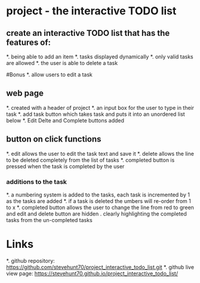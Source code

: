 # project - the interactive TODO list
## create an interactive TODO list that has the features of:
*. being able to add an item
*. tasks displayed dynamically
*. only valid tasks are allowed
*. the user is able to delete a task

#Bonus
*. allow users to edit a task


## web page
*. created with a header of project
*. an input box for the user to type in their task
*. add task button which takes task and puts it into an unordered list below
*. Edit Delte and Complete buttons added

## button on click functions
*. edit allows the user to edit the task text and save it
*. delete allows the line to be deleted completely from the list of tasks
*. completed button is pressed when the task is completed by the user

### additions to the task
*. a numbering system is added to the tasks, each task is incremented by 1 as the tasks are added
*. if a task is deleted the umbers will re-order from 1 to x
*. completed button allows the user to change the line from red to green and edit and delete button are hidden
.  clearly highlighting the completed tasks from the un-completed tasks


# Links
*. github repository: https://github.com/stevehunt70/project_interactive_todo_list.git
*. github live view page: https://stevehunt70.github.io/project_interactive_todo_list/

